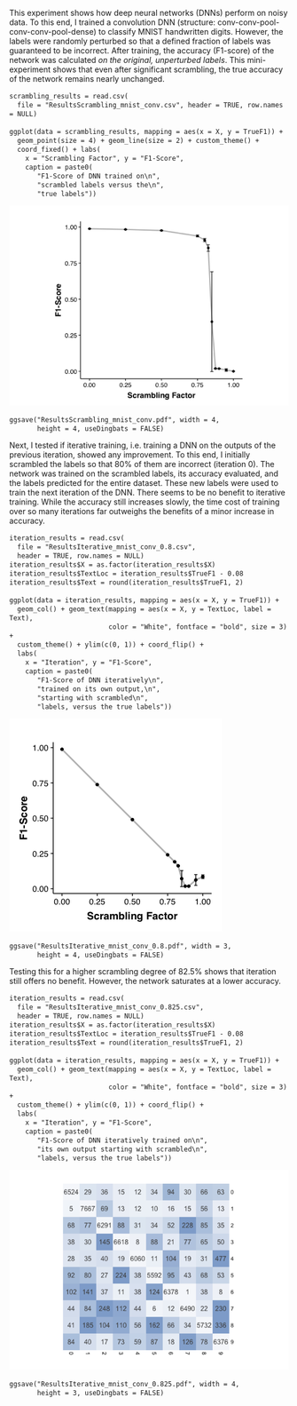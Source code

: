 This experiment shows how deep neural networks (DNNs) perform on noisy
data. To this end, I trained a convolution DNN (structure:
conv-conv-pool-conv-conv-pool-dense) to classify MNIST handwritten
digits. However, the labels were randomly perturbed so that a defined
fraction of labels was guaranteed to be incorrect. After training, the
accuracy (F1-score) of the network was calculated *on the original,
unperturbed labels*. This mini-experiment shows that even after
significant scrambling, the true accuracy of the network remains nearly
unchanged.

    scrambling_results = read.csv(
      file = "ResultsScrambling_mnist_conv.csv", header = TRUE, row.names = NULL)

    ggplot(data = scrambling_results, mapping = aes(x = X, y = TrueF1)) + 
      geom_point(size = 4) + geom_line(size = 2) + custom_theme() + 
      coord_fixed() + labs(
        x = "Scrambling Factor", y = "F1-Score", 
        caption = paste0(
           "F1-Score of DNN trained on\n",
           "scrambled labels versus the\n",
           "true labels"))

![](README_files/figure-markdown_strict/unnamed-chunk-1-1.png)

    ggsave("ResultsScrambling_mnist_conv.pdf", width = 4, 
           height = 4, useDingbats = FALSE)

Next, I tested if iterative training, i.e. training a DNN on the outputs
of the previous iteration, showed any improvement. To this end, I
initially scrambled the labels so that 80% of them are incorrect
(iteration 0). The network was trained on the scrambled labels, its
accuracy evaluated, and the labels predicted for the entire dataset.
These new labels were used to train the next iteration of the DNN. There
seems to be no benefit to iterative training. While the accuracy still
increases slowly, the time cost of training over so many iterations far
outweighs the benefits of a minor increase in accuracy.

    iteration_results = read.csv(
      file = "ResultsIterative_mnist_conv_0.8.csv", 
      header = TRUE, row.names = NULL)
    iteration_results$X = as.factor(iteration_results$X)
    iteration_results$TextLoc = iteration_results$TrueF1 - 0.08
    iteration_results$Text = round(iteration_results$TrueF1, 2)

    ggplot(data = iteration_results, mapping = aes(x = X, y = TrueF1)) + 
      geom_col() + geom_text(mapping = aes(x = X, y = TextLoc, label = Text), 
                             color = "White", fontface = "bold", size = 3) +
      custom_theme() + ylim(c(0, 1)) + coord_flip() + 
      labs(
        x = "Iteration", y = "F1-Score", 
        caption = paste0(
           "F1-Score of DNN iteratively\n",
           "trained on its own output,\n",
           "starting with scrambled\n",
           "labels, versus the true labels"))

![](README_files/figure-markdown_strict/unnamed-chunk-2-1.png)

    ggsave("ResultsIterative_mnist_conv_0.8.pdf", width = 3, 
           height = 4, useDingbats = FALSE)

Testing this for a higher scrambling degree of 82.5% shows that
iteration still offers no benefit. However, the network saturates at a
lower accuracy.

    iteration_results = read.csv(
      file = "ResultsIterative_mnist_conv_0.825.csv", 
      header = TRUE, row.names = NULL)
    iteration_results$X = as.factor(iteration_results$X)
    iteration_results$TextLoc = iteration_results$TrueF1 - 0.08
    iteration_results$Text = round(iteration_results$TrueF1, 2)

    ggplot(data = iteration_results, mapping = aes(x = X, y = TrueF1)) + 
      geom_col() + geom_text(mapping = aes(x = X, y = TextLoc, label = Text), 
                             color = "White", fontface = "bold", size = 3) +
      custom_theme() + ylim(c(0, 1)) + coord_flip() + 
      labs(
        x = "Iteration", y = "F1-Score", 
        caption = paste0(
           "F1-Score of DNN iteratively trained on\n",
           "its own output starting with scrambled\n",
           "labels, versus the true labels"))

![](README_files/figure-markdown_strict/unnamed-chunk-3-1.png)

    ggsave("ResultsIterative_mnist_conv_0.825.pdf", width = 4, 
           height = 3, useDingbats = FALSE)
